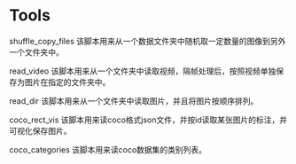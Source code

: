 # Tools
  shuffle_copy_files
该脚本用来从一个数据文件夹中随机取一定数量的图像到另外一个文件夹中。

  read_video
该脚本用来从一个文件夹中读取视频，隔帧处理后，按照视频单独保存为图片在指定的文件夹中。

  read_dir
 该脚本用来从一个文件夹中读取图片，并且将图片按顺序排列。
 
  coco_rect_vis
 该脚本用来读coco格式json文件，并按id读取某张图片的标注，并可视化保存图片。
 
  coco_categories 
 该脚本用来读coco数据集的类别列表。
